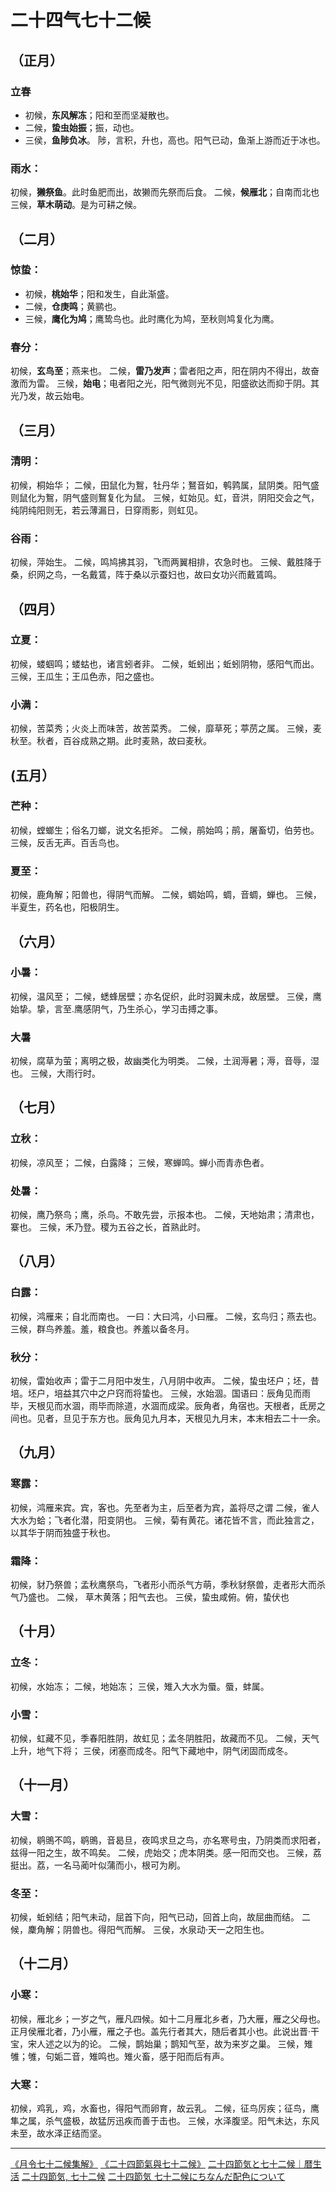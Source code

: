 # 二十四气七十二候 

## （正月） 

### 立春

- 初候，**东风解冻**；阳和至而坚凝散也。
- 二候，**蛰虫始振**；振，动也。
- 三侯，**鱼陟负冰**。 陟，言积，升也，高也。阳气已动，鱼渐上游而近于冰也。

### 雨水：

初候，**獭祭鱼**。此时鱼肥而出，故獭而先祭而后食。
二候，**候雁北**；自南而北也
三候，**草木萌动**。是为可耕之候。

## （二月）

### 惊蛰：

- 初候，**桃始华**；阳和发生，自此渐盛。
- 二候，**仓庚鸣**；黄鹂也。
- 三候，**鹰化为鸠**；鹰鸷鸟也。此时鹰化为鸠，至秋则鸠复化为鹰。


### 春分：

初候，**玄鸟至**；燕来也。
二候，**雷乃发声**；雷者阳之声，阳在阴内不得出，故奋激而为雷。
三候，**始电**；电者阳之光，阳气微则光不见，阳盛欲达而抑于阴。其光乃发，故云始电。

## （三月） 

### 清明：

初候，桐始华；
二候，田鼠化为鴽，牡丹华；鴑音如，鹌鹑属，鼠阴类。阳气盛则鼠化为鴽，阴气盛则鴽复化为鼠。
三候，虹始见。虹，音洪，阴阳交会之气，纯阴纯阳则无，若云薄漏日，日穿雨影，则虹见。

### 谷雨：

初候，萍始生。
二候，鸣鸠拂其羽，飞而两翼相排，农急时也。
三候、戴胜降于桑，织网之鸟，一名戴鵀，阵于桑以示蚕妇也，故曰女功兴而戴鵀鸣。

## （四月）

### 立夏：

初候，蝼蝈鸣；蝼蛄也，诸言蚓者非。
二候，蚯蚓出；蚯蚓阴物，感阳气而出。
三候，王瓜生；王瓜色赤，阳之盛也。 

### 小满：

初候，苦菜秀；火炎上而味苦，故苦菜秀。
二候，靡草死；葶苈之属。
三候，麦秋至。秋者，百谷成熟之期。此时麦熟，故曰麦秋。

## (五月）

### 芒种：

初候，螳螂生；俗名刀螂，说文名拒斧。
二候，鹃始鸣；鹃，屠畜切，伯劳也。
三候，反舌无声。百舌鸟也。

### 夏至：

初候，鹿角解；阳兽也，得阴气而解。
二候，蜩始鸣，蜩，音蜩，蝉也。
三候，半夏生，药名也，阳极阴生。 

## （六月）

### 小暑：

初候，温风至；
二候，蟋蜂居壁；亦名促织，此时羽翼未成，故居壁。
三侯，鹰始挚。挚，言至.鹰感阴气，乃生杀心，学习击搏之事。

### 大暑

初候，腐草为萤；离明之极，故幽类化为明类。
二候，土润溽暑；溽，音辱，湿也。
三候，大雨行时。

## （七月） 

### 立秋：

初候，凉风至；
二候，白露降；
三候，寒蝉鸣。蝉小而青赤色者。 

### 处暑：

初候，鹰乃祭鸟；鹰，杀鸟。不敢先尝，示报本也。
二候，天地始肃；清肃也，寨也。
三候，禾乃登。稷为五谷之长，首熟此时。

## （八月） 

### 白露：

初候，鸿雁来；自北而南也。 一曰：大曰鸿，小曰雁。
二候，玄鸟归；燕去也。
三候，群鸟养羞。羞，粮食也。养羞以备冬月。 

### 秋分：

初候，雷始收声；雷于二月阳中发生，八月阴中收声。
二候，蛰虫坯户；坯，昔培。坯户，培益其穴中之户窍而将蛰也。
三候，水始涸。国语曰：辰角见而雨毕，天根见而水涸，雨毕而除道，水涸而成梁。辰角者，角宿也。天根者，氐房之间也。见者，旦见于东方也。辰角见九月本，天根见九月末，本末相去二十一余。 

## （九月） 

### 寒露：

初候，鸿雁来宾。宾，客也。先至者为主，后至者为宾，盖将尽之谓
二候，雀人大水为蛤；飞者化潜，阳变阴也。 
三候，菊有黄花。诸花皆不言，而此独言之，以其华于阴而独盛于秋也。 

### 霜降：

初候，豺乃祭兽；孟秋鹰祭鸟，飞者形小而杀气方萌，季秋豺祭兽，走者形大而杀气乃盛也。
二候， 草木黄落；阳气去也。
三侯，蛰虫咸俯。俯，蛰伏也 

## （十月）

### 立冬：

初候，水始冻；
二候，地始冻；
三侯，雉入大水为蜃。蜃，蚌属。

### 小雪：

初候，虹藏不见，季春阳胜阴，故虹见；孟冬阴胜阳，故藏而不见。
二候，天气上升，地气下将；
三侯，闭塞而成冬。阳气下藏地中，阴气闭固而成冬。

## （十一月） 

### 大雪：

初候，鹖鴠不鸣，鹖鴠，音曷旦，夜鸣求旦之鸟，亦名寒号虫，乃阴类而求阳者，兹得一阳之生，故不鸣矣。
二候，虎始交；虎本阴类。感一阳而交也。
三候，荔挺出。荔，一名马蔺叶似蒲而小，根可为刷。 

### 冬至：

初候，蚯蚓结；阳气未动，屈首下向，阳气已动，回首上向，故屈曲而结。
二候，麇角解；阴兽也。得阳气而解。
三侯，水泉动·天一之阳生也。 

## （十二月） 

### 小寒：

初候，雁北乡；一岁之气，雁凡四候。如十二月雁北乡者，乃大雁，雁之父母也。正月侯雁北者，乃小雁，雁之子也。盖先行者其大，随后者其小也。此说出晋·干宝，宋人述之以为的论。
二候，鹊始巢；鹊知气至，故为来岁之巢。
三候，雉雊；雊，句姤二音，雉鸣也。雉火畜，感于阳而后有声。 

### 大寒：

初候，鸡乳，鸡，水畜也，得阳气而卵育，故云乳。 
二候，征鸟厉疾；征鸟，鹰隼之属，杀气盛极，故猛厉迅疾而善于击也。
三候，水泽腹坚。阳气未达，东风未至，故水泽正结而坚。

---

[《月令七十二候集解》](https://ctext.org/wiki.pl?if=gb&chapter=312762)
[《二十四節氣與七十二候》](http://observator-gutentag.blogspot.com/2016/08/blog-post_22.html)
[二十四節気と七十二候｜暦生活](https://www.543life.com/season.html)
[二十四節気, 七十二候](http://24sekki.tourmap.jp/?eid=8)
[二十四節気 七十二候にちなんだ配色について](https://qiita.com/Osamurai_san/items/439c8967ad7e512ff985)
